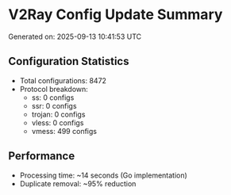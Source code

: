 # V2Ray Config Update Summary
Generated on: 2025-09-13 10:41:53 UTC

## Configuration Statistics
- Total configurations: 8472
- Protocol breakdown:
  - ss: 0 configs
  - ssr: 0 configs
  - trojan: 0 configs
  - vless: 0 configs
  - vmess: 499 configs

## Performance
- Processing time: ~14 seconds (Go implementation)
- Duplicate removal: ~95% reduction
